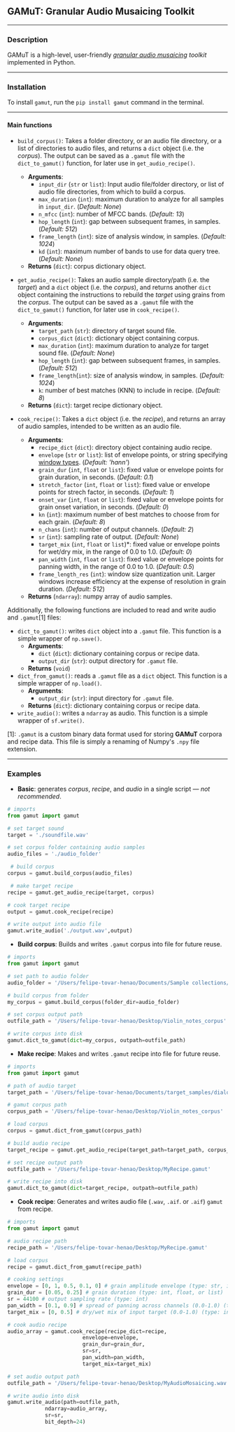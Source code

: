 ## **GAMuT: Granular Audio Musaicing Toolkit**

---

### **Description**

GAMuT is a high-level, user-friendly _[granular audio musaicing](https://www.francoispachet.fr/musaicing/) toolkit_ implemented in Python.

---

### Installation

To install `gamut`, run the `pip install gamut` command in the terminal.

---

#### **Main functions**

- `build_corpus()`: Takes a folder directory, or an audio file directory, or a list of directories to audio files, and returns a `dict` object (i.e. the _corpus_). The output can be saved as a `.gamut` file with the `dict_to_gamut()` function, for later use in `get_audio_recipe()`.
  - **Arguments**:
    -  `input_dir` (`str` or `list`): Input audio file/folder directory, or list of audio file directories, from which to build a corpus.
    -  `max_duration` (`int`): maximum duration to analyze for all samples in `input_dir`. (_Default: None_)
    -  `n_mfcc` (`int`): number of MFCC bands. (_Default: 13_)
    -  `hop_length` (`int`): gap between subsequent frames, in samples. (_Default: 512_)
    -  `frame_length` (`int`): size of analysis window, in samples. (_Default: 1024_)
    -  `kd` (`int`): maximum number of bands to use for data query tree. (_Default: None_)
   - **Returns** (`dict`): corpus dictionary object.

- `get_audio_recipe()`: Takes an audio sample directory/path (i.e. the _target_) and a `dict` object (i.e. the _corpus_), and returns another `dict` object containing the instructions to rebuild the _target_ using grains from the _corpus_. The output can be saved as a `.gamut` file with the `dict_to_gamut()` function, for later use in `cook_recipe()`.
  - **Arguments**:
    - `target_path` (`str`): directory of target sound file.
    - `corpus_dict` (`dict`): dictionary object containing corpus.
    - `max_duration` (`int`): maximum duration to analyze for target sound file. (_Default: None_)
    - `hop_length` (`int`): gap between subsequent frames, in samples. (_Default: 512_)
    - `frame_length`(`int`): size of analysis window, in samples. (_Default: 1024_)
    - `k`: number of best matches (KNN) to include in recipe. (_Default: 8_)
  - **Returns** (`dict`): target recipe dictionary object. 

- `cook_recipe()`: Takes a `dict` object (i.e. the _recipe_), and returns an array of audio samples, intended to be written as an audio file.
  - **Arguments**:
    - `recipe_dict` (`dict`): directory object containing audio recipe.
    - `envelope` (`str` or `list`): list of envelope points, or string specifying [window types](https://docs.scipy.org/doc/scipy/reference/generated/scipy.signal.get_window.html#scipy.signal.get_window). (_Default: 'hann'_)
    - `grain_dur` (`int`, `float` or `list`): fixed value or envelope points for grain duration, in seconds. (_Default: 0.1_)
    - `stretch_factor` (`int`, `float` or `list`): fixed value or envelope points for strech factor, in seconds.  (_Default: 1_)
    - `onset_var` (`int`, `float` or `list`): fixed value or envelope points for grain onset variation, in seconds. (_Default: 0_)
    - `kn` (`int`): maximum number of best matches to choose from for each grain. (_Default: 8_)
    - `n_chans` (`int`): number of output channels. (_Default: 2_)
    - `sr` (`int`): sampling rate of output. (_Default: None_)
    - `target_mix` (`int`, `float` or `list`)*: fixed value or envelope points for wet/dry mix, in the range of 0.0 to 1.0. (_Default: 0_)
    - `pan_width` (`int`, `float` or `list`): fixed value or envelope points for panning width, in the range of 0.0 to 1.0. (_Default: 0.5_)
    - `frame_length_res` (`int`): window size quantization unit. Larger windows increase efficiency at the expense of resolution in grain duration. (_Default: 512_)
  - **Returns** (`ndarray`): numpy array of audio samples.

Additionally, the following functions are included to read and write audio and `.gamut`[1] files:

- `dict_to_gamut()`: writes `dict` object into a `.gamut` file. This function is a simple wrapper of `np.save()`.
  - **Arguments**:
    - `dict` (`dict`): dictionary containing corpus or recipe data.
    - `output_dir` (`str`): output directory for `.gamut` file.
  - **Returns** (`void`)
- `dict_from_gamut()`: reads a `.gamut` file as a `dict` object. This function is a simple wrapper of `np.load()`.
  - **Arguments**:
    - `output_dir` (`str`): input directory for `.gamut` file. 
  - **Returns** (`dict`): dictionary containing corpus or recipe data.
- `write_audio()`: writes a `ndarray` as audio. This function is a simple wrapper of `sf.write()`.

[1]: `.gamut` is a custom binary data format used for storing **GAMuT** corpora and recipe data. This file is simply a renaming of Numpy's `.npy` file extension.

---

### Examples

- **Basic**: generates _corpus_, _recipe_, and _audio_ in a single script — _not recommended_.
```python
# imports
from gamut import gamut

# set target sound
target = './soundfile.wav'

# set corpus folder containing audio samples
audio_files = './audio_folder'

 # build corpus
corpus = gamut.build_corpus(audio_files)

 # make target recipe
recipe = gamut.get_audio_recipe(target, corpus)

# cook target recipe
output = gamut.cook_recipe(recipe)

# write output into audio file
gamut.write_audio('./output.wav',output)
```

- **Build corpus**: Builds and writes `.gamut` corpus into file for future reuse.

```python
# imports
from gamut import gamut

# set path to audio folder
audio_folder = '/Users/felipe-tovar-henao/Documents/Sample collections/Violin_notes'

# build corpus from folder
my_corpus = gamut.build_corpus(folder_dir=audio_folder)

# set corpus output path
outfile_path = '/Users/felipe-tovar-henao/Desktop/Violin_notes_corpus'

# write corpus into disk
gamut.dict_to_gamut(dict=my_corpus, outpath=outfile_path)
```

- **Make recipe**: Makes and writes `.gamut` recipe into file for future reuse.

```python
# imports
from gamut import gamut

# path of audio target
target_path = '/Users/felipe-tovar-henao/Documents/target_samples/dialogo_44.1Hz.wav'

# gamut corpus path
corpus_path = '/Users/felipe-tovar-henao/Desktop/Violin_notes_corpus'

# load corpus
corpus = gamut.dict_from_gamut(corpus_path)

# build audio recipe
target_recipe = gamut.get_audio_recipe(target_path=target_path, corpus_dict=corpus)

# set recipe output path
outfile_path = '/Users/felipe-tovar-henao/Desktop/MyRecipe.gamut'

# write recipe into disk
gamut.dict_to_gamut(dict=target_recipe, outpath=outfile_path)
```

- **Cook recipe**: Generates and writes audio file (`.wav`, `.aif`. or `.aif`) `gamut` from recipe.

```python
# imports
from gamut import gamut

# audio recipe path
recipe_path = '/Users/felipe-tovar-henao/Desktop/MyRecipe.gamut'

# load corpus
recipe = gamut.dict_from_gamut(recipe_path)

# cooking settings
envelope = [0, 1, 0.5, 0.1, 0] # grain amplitude envelope (type: str, int, float or list -- if str, use scipy.signal.windows types)
grain_dur = [0.05, 0.25] # grain duration (type: int, float, or list)
sr = 44100 # output sampling rate (type: int)
pan_width = [0.1, 0.9] # spread of panning across channels (0.0-1.0) (type: int, float or list)
target_mix = [0, 0.5] # dry/wet mix of input target (0.0-1.0) (type: int, float, or list)

# cook audio recipe
audio_array = gamut.cook_recipe(recipe_dict=recipe,
                        envelope=envelope,
                        grain_dur=grain_dur,
                        sr=sr,
                        pan_width=pan_width,
                        target_mix=target_mix)

# set audio output path
outfile_path = '/Users/felipe-tovar-henao/Desktop/MyAudioMosaicing.wav'

# write audio into disk
gamut.write_audio(path=outfile_path,
            ndarray=audio_array,
            sr=sr,
            bit_depth=24)
```
